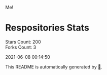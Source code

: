 Me!

# Respositories Stats
Stars Count: 200  
Forks Count: 3

2021-06-08 00:14:50  

This README is automatically generated by [🐰](https://github.com/rnitta/rnitta).
